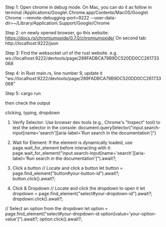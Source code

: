 Step 1: Open chrome in debug mode. On Mac, you can do it as follow in terminal
/Applications/Google\ Chrome.app/Contents/MacOS/Google\ Chrome --remote-debugging-port=9222 --user-data-dir=~/Library/Application\ Support/Google/Chrome 

Step 2: on newly opened browser, go this website: https://docs.rs/chromiumoxide/0.7.0/chromiumoxide/
On second tab: http://localhost:9222/json

Step 3: Find the websocket url of the rust website. e.g. ws://localhost:9222/devtools/page/289FADBCA79B9DC520DD0CC261733068

Step 4: In Rust main.rs, line number 9, update it "ws://localhost:9222/devtools/page/289FADBCA79B9DC520DD0CC261733068"

Step 5: cargo run

then check the output


clicking, typing, dropdown

1. Verify Selector: Use browser dev tools (e.g., Chrome's "Inspect" tool) to test the selector in the console:
document.querySelector("input.search-input[name='search'][aria-label='Run search in the documentation']")

2. Wait for Element: If the element is dynamically loaded, use page.wait_for_element before interacting with it:
page.wait_for_element("input.search-input[name='search'][aria-label='Run search in the documentation']").await?;

3. Click a button
// Locate and click a button
let button = page.find_element("button#your-button-id").await?;
button.click().await?;

4. Click & Dropdown
// Locate and click the dropdown to open it
let dropdown = page.find_element("select#your-dropdown-id").await?;
dropdown.click().await?;

// Select an option from the dropdown
let option = page.find_element("select#your-dropdown-id option[value='your-option-value']").await?;
option.click().await?;

